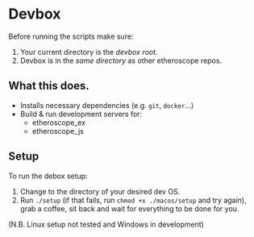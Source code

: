 # Devbox

Before running the scripts make sure:
 1. Your current directory is the *devbox root*.
 2. Devbox is in the *same directory* as other etheroscope repos.

## What this does.

- Installs necessary dependencies (e.g. `git`, `docker`...)
- Build & run development servers for:
  - etheroscope_ex
  - etheroscope_js

## Setup

To run the debox setup:
  1. Change to the directory of your desired dev OS.
  2. Run `./setup` (if that fails, run `chmod +x ./macos/setup` and try again), grab a coffee, sit back and wait for everything to be done for you.

(N.B. Linux setup not tested and Windows in development)
